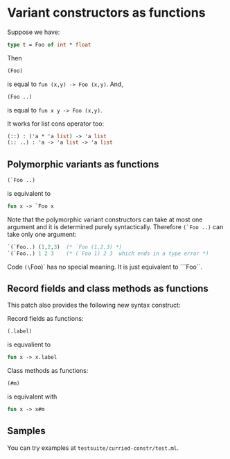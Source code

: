 Variant constructors as functions
==================================

Suppose we have:

```ocaml
type t = Foo of int * float
```

Then

```ocaml
(Foo) 
```

is equal to `fun (x,y) -> Foo (x,y)`. And,

```ocaml
(Foo ..)
```

is equal to `fun x y -> Foo (x,y)`.

It works for list cons operator too:

```ocaml
(::) : ('a * 'a list) -> 'a list
(:: ..) : 'a -> 'a list -> 'a list
```

Polymorphic variants as functions
---------------------------------------------

```ocaml
(`Foo ..)
```

is equivalent to 

```ocaml
fun x -> `Foo x
```

Note that the polymorphic variant constructors can take at most 
one argument and it is determined purely syntactically. 
Therefore ``(`Foo ..)`` can take only one argument:

```ocaml
`(`Foo..) (1,2,3)  (* `Foo (1,2,3) *)
`(`Foo..) 1 2 3    (* (`Foo 1) 2 3  which ends in a type error *)
```

Code `(\`Foo)` has no special meaning. It is just equivalent to ```Foo``.

Record fields and class methods as functions
---------------------------------------------

This patch also provides the following new syntax construct:

Record fields as functions:

```ocaml
(.label)
```

is equvalient to 

```ocaml
fun x -> x.label
```

Class methods as functions:

```ocaml
(#m)
```

is equivalent with

```ocaml
fun x -> x#m
```

Samples
---------------------------------------------

You can try examples at `testsuite/curried-constr/test.ml`.
